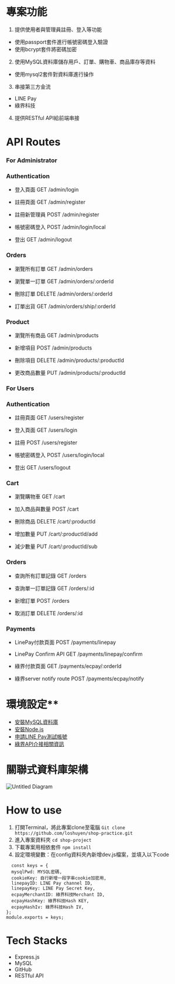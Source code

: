 # 專案功能
1. 提供使用者與管理員註冊、登入等功能
- 使用passport套件進行帳號密碼登入驗證
- 使用bcrypt套件將密碼加密
2. 使用MySQL資料庫儲存用戶、訂單、購物車、商品庫存等資料
- 使用mysql2套件對資料庫進行操作
3. 串接第三方金流
- LINE Pay
- 綠界科技
4. 提供RESTful API給前端串接
# API Routes
### For Administrator
### Authentication

- 登入頁面 GET /admin/login

- 註冊頁面 GET /admin/register

- 註冊新管理員 POST /admin/register

- 帳號密碼登入 POST /admin/login/local

- 登出 GET /admin/logout

### Orders

- 瀏覽所有訂單 GET /admin/orders

- 瀏覽單一訂單 GET /admin/orders/:orderId

- 刪除訂單 DELETE /admin/orders/:orderId

- 訂單出貨 GET /admin/orders/ship/:orderId

### Product

- 瀏覽所有商品 GET /admin/products

- 新增項目 POST /admin/products

- 刪除項目 DELETE /admin/products/:productId

- 更改商品數量 PUT /admin/products/:productId

### For Users

### Authentication

- 註冊頁面 GET /users/register

- 登入頁面 GET /users/login

- 註冊 POST /users/register

- 帳號密碼登入 POST /users/login/local

- 登出 GET /users/logout

### Cart

- 瀏覽購物車 GET /cart

- 加入商品與數量 POST /cart

- 刪除商品 DELETE /cart/:productId

- 增加數量 PUT /cart/:productId/add

- 減少數量 PUT /cart/:productId/sub

### Orders

- 查詢所有訂單記錄 GET /orders

- 查詢單一訂單記錄 GET /orders/:id

- 新增訂單 POST /orders

- 取消訂單 DELETE /orders/:id

### Payments

- LinePay付款頁面 POST /payments/linepay

- LinePay Confirm API GET /payments/linepay/confirm

- 綠界付款頁面 GET /payments/ecpay/:orderId

- 綠界server notify route POST  /payments/ecpay/notify

# 環境設定**
- [安裝MySQL資料庫](https://dev.mysql.com/downloads/mysql/)
- [安裝Node.js](https://nodejs.org/zh-tw/download)
- [申請LINE Pay測試帳號](https://pay.line.me/tw/developers/techsupport/sandbox/creation?locale=zh_TW)
- [綠界API介接相關資訊](https://developers.ecpay.com.tw/?p=2856)
# 關聯式資料庫架構
![Untitled Diagram](https://github.com/loshuyen/shop-practice/assets/138111003/a0cfdd0e-a4ee-49a3-b5d0-a47b8105e1c4)
# How to use
1. 打開Terminal，將此專案clone至電腦
```Git clone https://github.com/loshuyen/shop-practice.git```
2. 進入專案資料夾
```cd shop-project```
3. 下載專案用相依套件
```npm install```
4. 設定環境變數：在config資料夾內新增dev.js檔案，並填入以下code
```
  const keys = {
  mysqlPwd: MYSQL密碼,
  cookieKey: 自行新增一段字串cookie加密用,
  linepayID: LINE Pay channel ID,
  linepayKey: LINE Pay Secret Key,
  ecpayMerchantID: 綠界科技Merchant ID,
  ecpayHashKey: 綠界科技Hash KEY,
  ecpayHashIv: 綠界科技Hash IV,
};
module.exports = keys;
```
# Tech Stacks
- Express.js
- MySQL
- GitHub
- RESTful API
